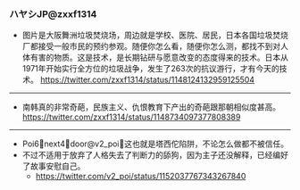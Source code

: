 ### ハヤシJP@zxxf1314
- 图片是大阪舞洲垃圾焚烧场，周边就是学校、医院、居民，日本各国垃圾焚烧厂都接受一般市民的预约参观。随便你怎么看，随便你怎么测，都找不到对人体有害的物质。这是技术，是长期钻研与愿意改变的态度得来的技术。日本从1971年开始实行全方位的垃圾战争，发生了263次的抗议游行，才有今天的技术。
https://twitter.com/zxxf1314/status/1148124132959125504
---
- 南韩真的非常奇葩，民族主义、仇恨教育下产出的奇葩跟那朝相似度甚高。
https://twitter.com/zxxf1314/status/1148734097377808389
---
- Poi6⃣next4⃣door@v2_poi：这也就是塔西佗陷阱，不论怎么做都不被信任。
- 不过不适用于放弃了人格失去了判断力的舔狗，因为主子还没解释，已经编好了故事安慰自己。
  - https://twitter.com/v2_poi/status/1152037767343267840